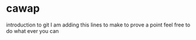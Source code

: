 # cawap
introduction to git
I am adding this lines to make to prove a point
feel free to do what ever you can 